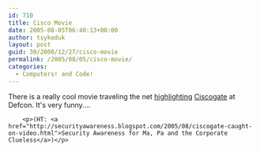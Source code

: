 ```yaml
---
id: 710
title: Cisco Movie
date: 2005-08-05T06:40:13+00:00
author: tsykoduk
layout: post
guid: 30/2008/12/27/cisco-movie
permalink: /2005/08/05/cisco-movie/
categories:
  - Computers! and Code!
---
```

<p>There is a really cool movie traveling the net <a href="http://downloads.oreilly.com/make/cisco.mov">highlighting</a> <a href="http://www.google.com/search?hl=en&#38;lr=&#38;client=safari&#38;rls=en&#38;q=ciscogate&#38;btnG=Search">Ciscogate</a> at Defcon. It's very funny....</p>


		<p>(HT: <a href="http://securityawareness.blogspot.com/2005/08/ciscogate-caught-on-video.html">Security Awareness for Ma, Pa and the Corporate Clueless</a>)</p>